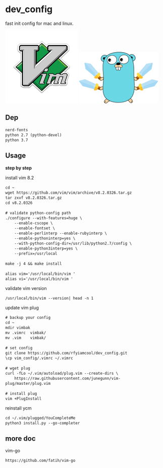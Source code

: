 # dev_config

fast init config for mac and linux.

<img src="static/vim.png" alt="vim-golang" width="230" />
<img src="static/golang.png" alt="golang" width="250" />

## Dep

```
nerd-fonts
python 2.7 (python-devel)
python 3.7
```

## Usage

**step by step**

install vim 8.2

```
cd ~
wget https://github.com/vim/vim/archive/v8.2.0326.tar.gz
tar zxvf v8.2.0326.tar.gz
cd v8.2.0326

# validate python-config path
./configure --with-features=huge \
    --enable-cscope \
    --enable-fontset \
    --enable-perlinterp --enable-rubyinterp \
    --enable-pythoninterp=yes \
    --with-python-config-dir=/usr/lib/python2.7/config \
    --enable-python3interp=yes \
    --prefix=/usr/local

make -j 4 && make install

alias vim='/usr/local/bin/vim '
alias vi='/usr/local/bin/vim '
```

validate vim version

```
/usr/local/bin/vim --version| head -n 1
```

update vim plug

```
# backup your config
cd ~
mdir vimbak
mv .vimrc  vimbak/
mv .vim    vimbak/

# set config
git clone https://github.com/rfyiamcool/dev_config.git
\cp vim_config/.vimrc ~/.vimrc

# wget plug
curl -fLo ~/.vim/autoload/plug.vim --create-dirs \
    https://raw.githubusercontent.com/junegunn/vim-plug/master/plug.vim

# install plug
vim +PlugInstall
```

reinstall ycm

```
cd ~/.vim/plugged/YouCompleteMe
python3 install.py --go-completer
```

## more doc

vim-go

```
https://github.com/fatih/vim-go
```
